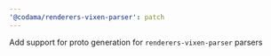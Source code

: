 ```yaml
---
'@codama/renderers-vixen-parser': patch
---
```


Add support for proto generation for `renderers-vixen-parser` parsers
